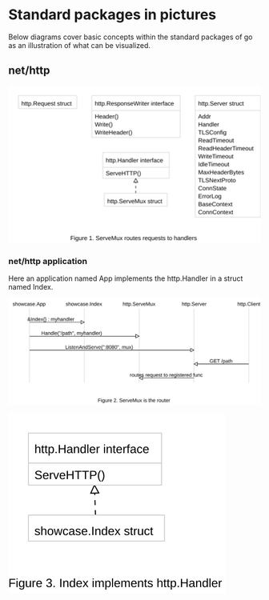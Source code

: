 # Standard packages in pictures

Below diagrams cover basic concepts within the standard packages of go
as an illustration of what can be visualized.

## net/http

![](nethttp.svg)

### net/http application

Here an application named App implements the http.Handler in a struct named Index.

![](backend.svg)

![](backend_classes.svg)

